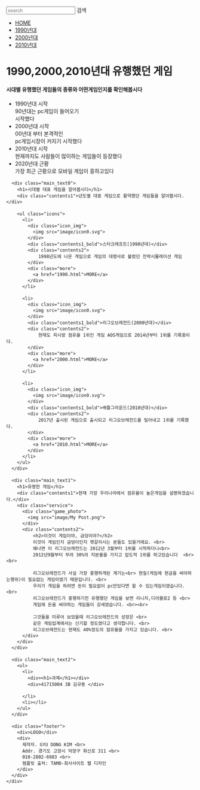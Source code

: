 <!doctype html>
<html lang="ko">
  <head>
    <link href="https://fonts.googleapis.com/css2?family=Noto+Sans+KR&display=swap" rel="stylesheet">
    <link rel="stylesheet" type="text/css" href="style.css">
  </head>
  <body>
    <div class="wrap">
      <div class="intro_bg">
        <div class="header">
          <div class="searchArea">
            <form>
              <input type="search" placeholder="search">
              <span>검색</span>
            </form>
          </div>
          <ul class="nav">
            <li><a href="#">HOME</a></li>
            <li><a href="1990.html">1990년대</a></li>
            <li><a href="2000.html">2000년대</a></li>
            <li><a href="2010.html">2010년대</a></li>
          </ul>
        </div>
        <div class="intro_text">
          <h1>1990,2000,2010년대 유행했던 게임</h1>
          <h4 class="contents1">시대별 유행했던 게임들의 종류와 어떤게임인지를 확인해봅시다</h4>
        </div>
      </div>
      </div>
      <!-- intro end-->
      <ul class="amount">
        <li>
          <div>
            <div class="contents1">1990년대 시작</div>
            <div class="result">90년대는 pc게임이 들어오기 <br>시작했다</div>
          </div>
        </li>
        <li>
          <div>
            <div class="contents1">2000년대 시작</div>
            <div class="result">00년대 부터 본격적인<br> pc게임시장이 커지기 시작했다</div>
          </div>
        </li>
        <li>
          <div>
            <div class="contents1">2010년대 시작</div>
            <div class="result">현재까지도 사람들이 많이하는 게임들이 등장했다</div>
          </div>
        </li>
        <li>
            <div>
              <div class="contents1">2020년대 근황</div>
              <div class="result">가장 최근 근황으로 모바일 게임이 흥하고있다</div>
            </div>
        </li>
      </ul>
      <!-- amount end -->

      <div class="main_text0">
        <h1>시대별 대표 게임을 알아봅시다</h1>
        <div class="contents1">년도별 대표 게임으로 활약했던 게임들을 알아봅시다.</div>
        
        <ul class="icons">
          <li>
            <div class="icon_img">
              <img src="image/icon0.svg">
            </div>
            <div class="contents1_bold">스타크래프트(1990년대)</div>
            <div class="contents2">
                1998년도에 나온 게임으로 게임의 대명사로 불렸던 전략시뮬레이션 게임
            </div>
            <div class="more">
              <a href="1990.html">MORE</a>
            </div>
          </li>

          <li>
            <div class="icon_img">
              <img src="image/icon0.svg">
            </div>
            <div class="contents1_bold">리그오브레전드(2000년대)</div>
            <div class="contents2">
                현재도 피시방 점유율 1위인 게임 AOS게임으로 2014년부터 1위를 기록중이다.
            </div>
            <div class="more">
              <a href="2000.html">MORE</a>
            </div>
          </li>

          <li>
            <div class="icon_img">
              <img src="image/icon0.svg">
            </div>
            <div class="contents1_bold">배틀그라운드(2010년대)</div>
            <div class="contents2">
                2017년 출시된 게임으로 출시되고 리그오브레전드를 밀어내고 1위를 기록했다.
            </div>
            <div class="more">
              <a href="2010.html">MORE</a>
            </div>
          </li>
        </ul>
      </div>

      <div class="main_text1">
        <h1>유명한 게임</h1>
        <div class="contents1">현재 가장 우리나라에서 점유율이 높은게임을 설명하겠습니다.</div>
        <div class="service">
          <div class="game_photo">
            <img src="image/My Post.png">
          </div>
          <div class="contents2">
              <h2>이것이 게임이야, 금덩이야?</h2>
              이것이 게임인지 금덩이인지 헷갈리시는 분들도 있을거에요. <br>
              왜나면 이 리그오브레전드는 2012년 3월부터 1위를 시작하더니<br>
              2012년9월부터 무려 30%의 지분율을 가지고 압도적 1위를 하고있습니다  <br><br>
              
              리그오브레전드가 사실 가장 흥행하게된 계기는<br> 현질(게임에 현금을 써야하는행위)이 필요없는 게임이였기 때문입니다. <br>
              우리가 게임을 하려면 돈이 필요없이 pc만있다면 할 수 있는게임이였습니다. <br>
              리그오브레전드가 흥행하기전 유행했던 게임을 보면 리니지,디아블로2 등 <br>
              게임에 돈을 써야하는 게임들이 강세였습니다. <br><br>

              그것들을 미루어 보았을때 리그오브레전드의 성장은 <br>
              같은 게임업계에서는 신기할 정도였다고 생각합니다. <br>
              리그오브레전드는 현재도 40%정도의 점유율을 가지고 있습니다. <br>
          </div>
        </div>
      </div>

      <div class="main_text2">
        <ul>
          <li>
            <div><h1>과제</h1></div>
            <div>41715004 3B 김규동 </div>
            
          </li>
          <li></li>
        </ul>
      </div>

      <div class="footer">
        <div>LOGO</div>
        <div>
          제작자. GYU DONG KIM <br>
          Addr. 경기도 고양시 덕양구 화신로 311 <br>
          010-2802-6983 <br>
          템플릿 출처: TAMO-회사사이트 웹 디자인
        </div>
      </div>
    </div>
  </body>
</html>
